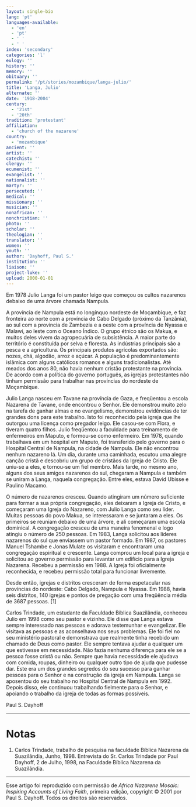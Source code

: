 ```yaml
---
layout: single-bio
lang: 'pt'
languages-available:
  - 'en'
  - 'pt'
  - ' '
  - ' '
index: 'secondary'
categories: 'l'
eulogy: ''
history: ''
memory: ''
obituary: ''
permalink: '/pt/stories/mozambique/langa-julio/'
title: 'Langa, Julio'
alternate: ''
date: '1918-2004'
century:
  - '21st'
  - '20th'
tradition: 'protestant'
affiliation:
  - 'church of the nazarene'
country:
  - 'mozambique'
ancient: ''
artist: ''
catechist: ''
clergy: ''
ecumenist: ''
evangelist: ''
nationalist: ''
martyr: ''
persecuted: ''
medical: ''
missionary: ''
musician: ''
nonafrican: ''
nonchristian: ''
photo: ''
scholar: ''
theologian: ''
translator: ''
women: ''
youth: ''
author: 'Dayhoff, Paul S.'
institution: ''
liaison: ''
project-luke: ''
upload: 2000-01-01
---
```



Em 1978 Julio Langa foi um pastor leigo que começou os cultos nazarenos debaixo de uma árvore chamada Nampula.

A província de Nampula está no longínquo nordeste de Moçambique, e faz fronteira ao norte com a província de Cabo Delgado (próximo da Tanzânia), ao sul com a província de Zambezia e a oeste com a província de Nyassa e Malawi, ao leste com o Oceano Índico. O grupo étnico são os Makua, e muitos deles vivem da agropecuária de subsistência. A maior parte do território é constituída por selva e floresta. As indústrias principais são a pesca e a agricultura. Os principais produtos agrícolas exportados são: nozes, chá, algodão, arroz e açúcar. A população é predominantemente islâmica com alguns católicos romanos e alguns tradicionalistas. Até meados dos anos 80, não havia nenhum cristão protestante na província. De acordo com a política do governo português, as igrejas protestantes não tinham permissão para trabalhar nas províncias do nordeste de Moçambique.

Julio Langa nasceu em Tavane na província de Gaza, e freqüentou a escola Nazarena de Tavane, onde encontrou o Senhor. Ele demonstrou muito zelo na tarefa de ganhar almas e no evangelismo, demonstrou evidências de ter grandes dons para este trabalho. Isto foi reconhecido pela igreja que lhe outorgou uma licença como pregador leigo. Ele casou-se com Flora, e tiveram quatro filhos. Julio freqüentou a faculdade para treinamento de enfermeiros em Maputo, e formou-se como enfermeiro. Em 1978, quando trabalhava em um hospital em Maputo, foi transferido pelo governo para o Hospital Central de Nampula, na cidade de Nampula. Ele não encontrou nenhum nazareno lá. Um dia, durante uma caminhada, escutou uma alegre canção cristã e descobriu um grupo de cristãos da Igreja de Cristo. Ele uniu-se a eles, e tornou-se um fiel membro. Mais tarde, no mesmo ano, alguns dos seus amigos nazarenos do sul, chegaram a Nampula e também se uniram a Langa, naquela congregação. Entre eles, estava David Ubisse e Paulino Macamo.

O número de nazarenos cresceu. Quando atingiram um número suficiente para formar a sua própria congregação, eles deixaram a Igreja de Cristo, e começaram uma Igreja do Nazareno, com Julio Langa como seu líder. Muitas pessoas do povo Makua, se interessaram e se juntaram a eles. Os primeiros se reuniam debaixo de uma árvore, e ali começaram uma escola dominical. A congregação cresceu de uma maneira fenomenal e logo atingiu o número de 250 pessoas. Em 1983, Langa solicitou aos líderes nazarenos do sul que enviassem um pastor formado. Em 1987, os pastores Manuel Tshambe e Jonas Mulate os visitaram e encontraram uma congregação espiritual e crescente. Langa comprou um local para a igreja e solicitou ao governo permissão para levantar um edifício para a Igreja Nazarena. Recebeu a permissão em 1988. A Igreja foi oficialmente reconhecida, e recebeu permissão total para funcionar livremente.

Desde então, igrejas e distritos cresceram de forma espetacular nas províncias do nordeste: Cabo Delgado, Nampula e Nyassa. Em 1988, havia seis distritos, 140 igrejas e pontos de pregação com uma freqüência média de 3687 pessoas. [1]

Carlos Trindade, um estudante da Faculdade Bíblica Suazilândia, conheceu Julio em 1998 como seu pastor e vizinho. Ele disse que Langa estava sempre interessado nas pessoas e adorava testemunhar e evangelizar. Ele visitava as pessoas e as aconselhava nos seus problemas. Ele foi fiel no seu ministério pastoral e demonstrava que realmente tinha recebido um chamado de Deus como pastor. Ele sempre tentava ajudar a qualquer um que estivesse em necessidade. Não fazia nenhuma diferença para ele se a pessoa fosse cristã ou não. Sempre que havia necessidade ele ajudava com comida, roupas, dinheiro ou qualquer outro tipo de ajuda que pudesse dar. Este era um dos grandes segredos do seu sucesso para ganhar pessoas para o Senhor e na construção da igreja em Nampula. Langa se aposentou do seu trabalho no Hospital Central de Nampula em 1992. Depois disso, ele continuou trabalhando fielmente para o Senhor, e apoiando o trabalho da igreja de todas as formas possíveis.

Paul S. Dayhoff

---

# Notas

1. Carlos Trindade, trabalho de pesquisa  na faculdade Bíblica Nazarena da Suazilândia, Junho, 1998. Entrevista do Sr. Carlos Trindade por  Paul Dayhoff, 2 de Julho, 1998, na Faculdade Bíblica Nazarena da Suazilândia.

---

Esse artigo foi reproduzido com permissão de *Africa Nazarene Mosaic: Inspiring Accounts of Living Faith*, primeira edição, copyright © 2001 por Paul S. Dayhoff. Todos os direitos são reservados.